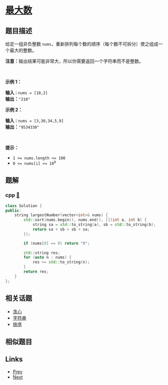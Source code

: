 
# [最大数](https://leetcode-cn.com/problems/largest-number)

## 题目描述

<p>给定一组非负整数 <code>nums</code>，重新排列每个数的顺序（每个数不可拆分）使之组成一个最大的整数。</p>

<p><strong>注意：</strong>输出结果可能非常大，所以你需要返回一个字符串而不是整数。</p>

<p>&nbsp;</p>

<p><strong>示例 1：</strong></p>

<pre>
<strong>输入<code>：</code></strong><code>nums = [10,2]</code>
<strong>输出：</strong><code>"210"</code></pre>

<p><strong>示例&nbsp;2：</strong></p>

<pre>
<strong>输入<code>：</code></strong><code>nums = [3,30,34,5,9]</code>
<strong>输出：</strong><code>"9534330"</code>
</pre>

<p>&nbsp;</p>

<p><strong>提示：</strong></p>

<ul>
	<li><code>1 &lt;= nums.length &lt;= 100</code></li>
	<li><code>0 &lt;= nums[i] &lt;= 10<sup>9</sup></code></li>
</ul>


## 题解

### cpp [🔗](largest-number.cpp) 
```cpp
class Solution {
public:
    string largestNumber(vector<int>& nums) {
        std::sort(nums.begin(), nums.end(), [](int a, int b) {
            string sa = std::to_string(a), sb = std::to_string(b);
            return sa + sb > sb + sa;
        });

        if (nums[0] == 0) return "0";
        
        std::string res;
        for (auto n : nums) {
            res += std::to_string(n);
        }
        return res;
    }
};
```


## 相关话题

- [贪心](https://leetcode-cn.com/tag/greedy) 
- [字符串](https://leetcode-cn.com/tag/string) 
- [排序](https://leetcode-cn.com/tag/sorting) 


## 相似题目



## Links

- [Prev](../second-highest-salary/README.md) 
- [Next](../rotate-array/README.md) 

